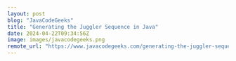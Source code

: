 ```yaml
---
layout: post
blog: "JavaCodeGeeks"
title: "Generating the Juggler Sequence in Java"
date: 2024-04-22T09:34:56Z
image: images/javacodegeeks.png
remote_url: "https://www.javacodegeeks.com/generating-the-juggler-sequence-in-java.html"
---
```

